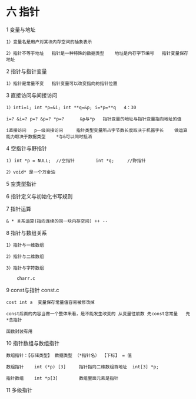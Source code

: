 # 六 指针

1 变量与地址

    1）变量名是用户对某块内存空间的抽象表示
    
    2）指针不等于地址   指针是一种特殊的数据类型    地址是内存字节编号   指针变量保存地址

2 指针与指针变量

    1）指针是常量不变   指针变量可以改变指向的指针位置

3 直接访问与间接访问

    1）inti=1; int *p=&i; int **q=&p; i=*p=**q   4：30
    
    i=? &i=? p=? &p=? *p=?      &p与*p   指针变量的地址与指针变量指向地址的值  
    
    i直接访问   p一级间接访问     指针类型变量所占字节数长度取决于机器字长    做运算能力取决于数据类型    *与&可以同时抵消

4 空指针与野指针

    1) int *p = NULL;  //空指针        int *q;     //野指针
    
    2）void* 是一个万金油

5 空类型指针

6 指针定义与初始化书写规则

7 指针运算

    & * 关系运算(指向连续的同一块内存空间) ++ --

8 指针与数组关系

    1）指针与一维数组
    
    2）指针与二维数组
    
    3）指针与字符数组
    
        charr.c
    
9 const与指针  const.c

    cost int a  变量保存常量值容易被修改掉
    
    const后面的内容当做一个整体来看，是不能发生改变的 从变量往前数 先const念常量   先*念指针    
    
    函数封装有用

10 指针数组与数组指针

    数组指针：【存储类型】 数据类型 （*指针名） 【下标】 = 值
    
    数组指针    int (*p) [3]     指针指向二维数组首地址  int[3] *p;
      
    指针数组    int *p[3]        数组里面元素是指针

11 多级指针